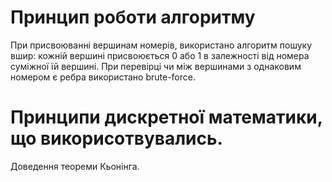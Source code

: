 # Принцип роботи алгоритму
При присвоюванні вершинам номерів, використано алгоритм пошуку вшир: 
кожній вершині присвоюється 0 або 1 в залежності від номера суміжної їй вершині.
При перевірці чи між вершинами з однаковим номером є ребра використано brute-force.
# Принципи дискретної математики, що викорисотвувались.
Доведення теореми Кьонінга.

